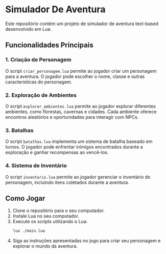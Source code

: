 # Simulador De Aventura

Este repositório contém um projeto de simulador de aventura text-based desenvolvido em Lua.

## Funcionalidades Principais

### 1. Criação de Personagem
O script `criar_personagem.lua` permite ao jogador criar um personagem para a aventura. O jogador pode escolher o nome, classe e outras características do personagem.

### 2. Exploração de Ambientes
O script `explorar_ambientes.lua` permite ao jogador explorar diferentes ambientes, como florestas, cavernas e cidades. Cada ambiente oferece encontros aleatórios e oportunidades para interagir com NPCs.

### 3. Batalhas
O script `batalhas.lua` implementa um sistema de batalha baseado em turnos. O jogador pode enfrentar inimigos encontrados durante a exploração e ganhar recompensas ao vencê-los.

### 4. Sistema de Inventário
O script `inventario.lua` permite ao jogador gerenciar o inventário do personagem, incluindo itens coletados durante a aventura.

## Como Jogar

1. Clone o repositório para o seu computador.
2. Instale Lua no seu computador.
3. Execute os scripts utilizando o Lua:
    ```bash
    lua ./main.lua
    ```
4. Siga as instruções apresentadas no jogo para criar seu personagem e explorar o mundo da aventura.
